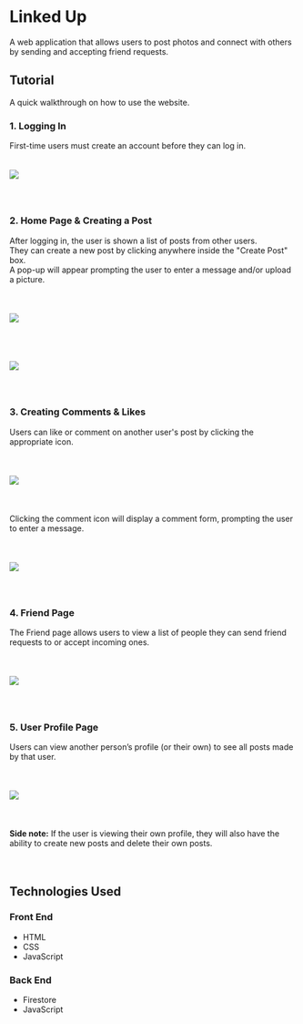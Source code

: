 # Linked Up

A web application that allows users to post photos and connect with others by sending and accepting friend requests.  

## Tutorial  
A quick walkthrough on how to use the website.  

### 1. Logging In  
First-time users must create an account before they can log in.  
<br>  
<img src='https://github.com/CreefordSanchez/picture-storage/blob/main/linkedUp/logged.png?raw=true'>  
<br><br>

##
### 2. Home Page & Creating a Post  
After logging in, the user is shown a list of posts from other users.  
They can create a new post by clicking anywhere inside the "Create Post" box.  
A pop-up will appear prompting the user to enter a message and/or upload a picture.  
<br><br>  
<img src='![../storage/linkedUp/home-page.png](https://github.com/CreefordSanchez/picture-storage/blob/main/linkedUp/home-page.png?raw=true)'>  
<br><br><br>  
<img src='https://github.com/CreefordSanchez/picture-storage/blob/main/linkedUp/create-post.png?raw=true'>  
<br><br>

##
### 3. Creating Comments & Likes  
Users can like or comment on another user's post by clicking the appropriate icon.  
<br><br>  
<img src='https://github.com/CreefordSanchez/picture-storage/blob/main/linkedUp/comment-like.png?raw=true'>  
<br><br>  
Clicking the comment icon will display a comment form, prompting the user to enter a message.  
<br><br>  
<img src='https://github.com/CreefordSanchez/picture-storage/blob/main/linkedUp/Comment.png?raw=true'>  
<br><br>

##
### 4. Friend Page  
The Friend page allows users to view a list of people they can send friend requests to or accept incoming ones.  
<br><br>  
<img src='https://github.com/CreefordSanchez/picture-storage/blob/main/linkedUp/friend.png?raw=true'>  
<br><br>

##
### 5. User Profile Page  
Users can view another person’s profile (or their own) to see all posts made by that user.  
<br><br>  
<img src='https://github.com/CreefordSanchez/picture-storage/blob/main/linkedUp/user-profile.png?raw=true'>  
<br><br>  
**Side note:** If the user is viewing their own profile, they will also have the ability to create new posts and delete their own posts.  
<br><br>

## Technologies Used 
### Front End 
- HTML  
- CSS  
- JavaScript  

### Back End
- Firestore  
- JavaScript